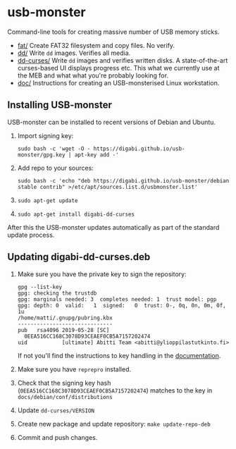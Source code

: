 # usb-monster

Command-line tools for creating massive number of USB memory sticks.

 * [fat/](fat/README.md) Create FAT32 filesystem and copy files. No verify.
 * [dd/](dd/README.md) Write `dd` images. Verifies all media.
 * [dd-curses/](dd-curses/README.md) Write `dd` images and verifies written disks.
   A state-of-the-art curses-based UI displays progress etc. This what we currently use
   at the MEB and what what you're probably looking for.
 * [doc/](doc/README.md) Instructions for creating an USB-monsterised Linux workstation.

## Installing USB-monster

USB-monster can be installed to recent versions of Debian and Ubuntu.

 1. Import signing key:
    ```
    sudo bash -c 'wget -O - https://digabi.github.io/usb-monster/gpg.key | apt-key add -'
    ```

 1. Add repo to your sources:
    ```
    sudo bash -c 'echo "deb https://digabi.github.io/usb-monster/debian stable contrib" >/etc/apt/sources.list.d/usbmonster.list'
    ```

 1. `sudo apt-get update`

 1. `sudo apt-get install digabi-dd-curses`

After this the USB-monster updates automatically as part of the standard update process.

## Updating digabi-dd-curses.deb

 1. Make sure you have the private key to sign the repository:
    ```
    gpg --list-key
    gpg: checking the trustdb
    gpg: marginals needed: 3  completes needed: 1  trust model: pgp
    gpg: depth: 0  valid:   1  signed:   0  trust: 0-, 0q, 0n, 0m, 0f, 1u
    /home/matti/.gnupg/pubring.kbx
    ------------------------------
    pub   rsa4096 2019-05-28 [SC]
      0EEA516CC168C3078D93CEAEF0CB5A7157202474
    uid           [ultimate] Abitti Team <abitti@ylioppilastutkinto.fi>
    ```
    If not you'll find the instructions to key handling in the [documentation](doc/DEBIAN-REPO.md).

 1. Make sure you have `reprepro` installed.

 1. Check that the signing key hash (`0EEA516CC168C3078D93CEAEF0CB5A7157202474`) matches to
    the key in `docs/debian/conf/distributions`

 1. Update `dd-curses/VERSION`

 1. Create new package and update repository: `make update-repo-deb`

 1. Commit and push changes.
